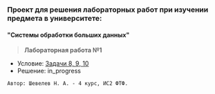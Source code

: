 ### Проект для решения лабораторных работ при изучении предмета в университете:
#### "Системы обработки больших данных"

>**Лабораторная работа №1** 
* Условие: [Задачи 8, 9, 10](https://github.com/fitifit/pythonintask/blob/master/chapter_040.md)
* Решение: in_progress

`Автор: Шевелев Н. А. - 4 курс, ИС2 ФТФ.`

